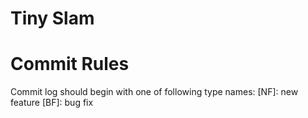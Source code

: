 # Tiny Slam

# Commit Rules
Commit log should begin with one of following type names:
[NF]: new feature
[BF]: bug fix
